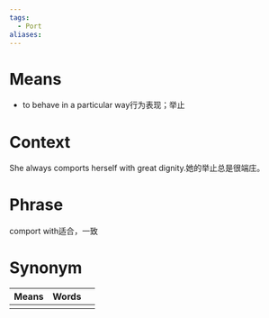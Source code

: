 ```yaml
---
tags:
  - Port
aliases:
---
```

# Means
- to behave in a particular way行为表现；举止
# Context
She always comports herself with great dignity.她的举止总是很端庄。
# Phrase
comport with适合，一致
# Synonym
| Means | Words |     |
| ----- | ----- | --- |
|       |       |     |
